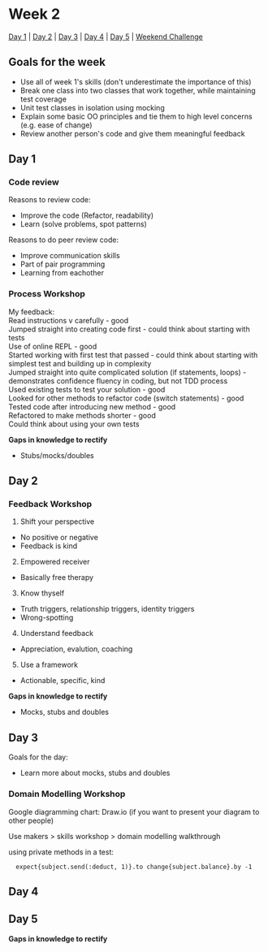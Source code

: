 # Week 2

[Day 1](#day-1) | [Day 2](#day-2) | [Day 3](#day-3) | [Day 4](#day-4) | [Day 5](#day-5) | [Weekend Challenge](#weekend-challenge)

## Goals for the week

- Use all of week 1's skills (don't underestimate the importance of this)
- Break one class into two classes that work together, while maintaining test coverage
- Unit test classes in isolation using mocking
- Explain some basic OO principles and tie them to high level concerns (e.g. ease of change)
- Review another person's code and give them meaningful feedback

## Day 1

### Code review

Reasons to review code:
- Improve the code (Refactor, readability)
- Learn (solve problems, spot patterns)

Reasons to do peer review code:
- Improve communication skills
- Part of pair programming
- Learning from eachother

### Process Workshop

My feedback:  
Read instructions v carefully - good  
Jumped straight into creating code first - could think about starting with tests  
Use of online REPL - good  
Started working with first test that passed - could think about starting with simplest test and building up in complexity  
Jumped straight into quite complicated solution (if statements, loops) - demonstrates confidence fluency in coding, but not TDD process  
Used existing tests to test your solution - good  
Looked for other methods to refactor code (switch statements) - good  
Tested code after introducing new method - good  
Refactored to make methods shorter - good  
Could think about using your own tests 

**Gaps in knowledge to rectify**
- Stubs/mocks/doubles

## Day 2

### Feedback Workshop
1. Shift your perspective
- No positive or negative
- Feedback is kind

2. Empowered receiver
- Basically free therapy

3. Know thyself
- Truth triggers, relationship triggers, identity triggers
- Wrong-spotting

4. Understand feedback 
- Appreciation, evalution, coaching

5. Use a framework
- Actionable, specific, kind

**Gaps in knowledge to rectify**
- Mocks, stubs and doubles

## Day 3

Goals for the day:
- Learn more about mocks, stubs and doubles

### Domain Modelling Workshop

Google diagramming chart: Draw.io (if you want to present your diagram to other people)

Use makers > skills workshop > domain modelling walkthrough

using private methods in a test:

      expect{subject.send(:deduct, 1)}.to change{subject.balance}.by -1
      
## Day 4


## Day 5

**Gaps in knowledge to rectify**

